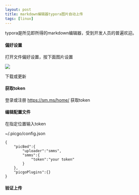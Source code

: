 ```yaml
---
layout: post
title: markdown编辑器typora图片自动上传
tags: [linux]
---
```


typora是所见即所得的markdown编辑器，受到开发人员的普遍欢迎。

#### 偏好设置

打开文件偏好设置，按下面图片设置

![](https://i.loli.net/2021/02/04/SVeX27O4Ju6doAH.png)

下载或更新

#### 获取token

登录或注册 https://sm.ms/home/ 获取token

#### 编辑配置文件

在指定位置输入token

~/.picgo/config.json

```
{
	"picBed":{
		"uploader":"smms",
		"smms":{
			"token":"your token"
		}
	},
	"picgoPlugins":{}
}
```

#### 验证上传